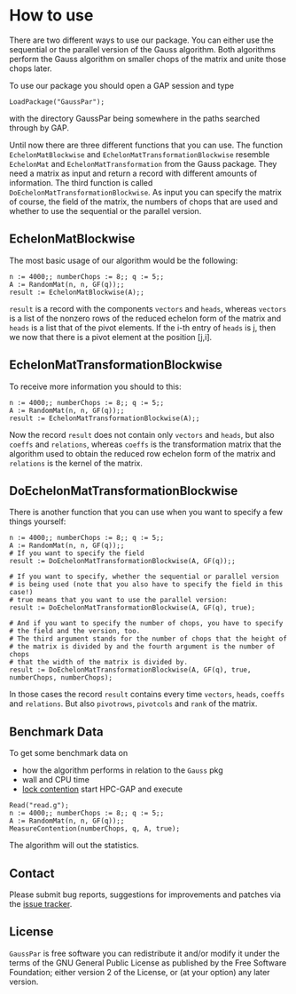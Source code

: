 # How to use

There are two different ways to use our package. You can either use the
sequential or the parallel version of the Gauss algorithm.
Both algorithms perform the Gauss algorithm on smaller chops of the
matrix and unite those chops later.

To use our package you should open a GAP session and type
```
LoadPackage("GaussPar");
```
with the directory GaussPar being somewhere in the paths searched through
by GAP.

Until now there are three different functions that you can use. The function `EchelonMatBlockwise` and `EchelonMatTransformationBlockwise` resemble `EchelonMat` and `EchelonMatTransformation` from the Gauss package. They need a matrix as input and return a record with different amounts of information.
The third function is called `DoEchelonMatTransformationBlockwise`. As input you can specify the matrix of course, the field of the matrix, the numbers of chops that are used and whether to use the sequential or the parallel version.

## EchelonMatBlockwise

The most basic usage of our algorithm would be the following:
```
n := 4000;; numberChops := 8;; q := 5;;
A := RandomMat(n, n, GF(q));;
result := EchelonMatBlockwise(A);;
```

`result` is a record with the components `vectors` and `heads`, whereas `vectors` is a list of the nonzero rows of the reduced echelon form of the matrix and `heads` is a list that of the pivot elements. If the i-th entry of `heads` is j, then we now that there is a pivot element at the position [j,i].

## EchelonMatTransformationBlockwise

To receive more information you should to this:
```
n := 4000;; numberChops := 8;; q := 5;;
A := RandomMat(n, n, GF(q));;
result := EchelonMatTransformationBlockwise(A);;
```

Now the record `result` does not contain only `vectors` and `heads`, but also `coeffs` and `relations`, whereas `coeffs` is the transformation matrix that the algorithm used to obtain the reduced row echelon form of the matrix and `relations` is the kernel of the matrix.

## DoEchelonMatTransformationBlockwise

There is another function that you can use when you want to specify a few things yourself:
```
n := 4000;; numberChops := 8;; q := 5;;
A := RandomMat(n, n, GF(q));;
# If you want to specify the field
result := DoEchelonMatTransformationBlockwise(A, GF(q));;

# If you want to specify, whether the sequential or parallel version
# is being used (note that you also have to specify the field in this case!)
# true means that you want to use the parallel version:
result := DoEchelonMatTransformationBlockwise(A, GF(q), true);

# And if you want to specify the number of chops, you have to specify
# the field and the version, too.
# The third argument stands for the number of chops that the height of
# the matrix is divided by and the fourth argument is the number of chops
# that the width of the matrix is divided by.
result := DoEchelonMatTransformationBlockwise(A, GF(q), true, numberChops, numberChops);
```

In those cases the record `result` contains every time `vectors`, `heads`, `coeffs` and `relations`. But also `pivotrows`, `pivotcols` and `rank` of the matrix.


## Benchmark Data

To get some benchmark data on
- how the algorithm performs in relation to the `Gauss` pkg
- wall and CPU time
- [lock contention](https://en.wikipedia.org/wiki/Lock_%28computer_science%29#Granularity)
start HPC-GAP and execute
```
Read("read.g");
n := 4000;; numberChops := 8;; q := 5;;
A := RandomMat(n, n, GF(q));;
MeasureContention(numberChops, q, A, true);
```

The algorithm will out the statistics.

## Contact

Please submit bug reports, suggestions for improvements and patches via
the [issue tracker](https://github.com/lbfm-rwth/GaussPar/issues).

## License

`GaussPar` is free software you can redistribute it and/or modify it
under the terms of the GNU General Public License as published by the Free
Software Foundation; either version 2 of the License, or (at your option) any
later version.

